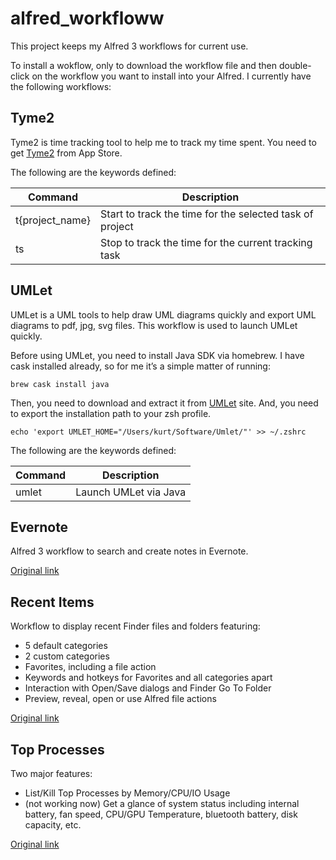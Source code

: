 # alfred_workfloww

This project keeps my Alfred 3 workflows for current use. 

To install a wokflow, only to download the workflow file and then double-click on the workflow you want to install into your Alfred. I currently have the following workflows:

## Tyme2
Tyme2 is time tracking tool to help me to track my time spent. You need to get [Tyme2](https://www.tyme-app.com) from App Store.

The following are the keywords defined:

| Command           | Description |
| ----------------- | ----------- |
| t{project_name} | Start to track the time for the selected task of project |
| ts | Stop to track the time for the current tracking task |

## UMLet
UMLet is a UML tools to help draw UML diagrams quickly and export UML diagrams to pdf, jpg, svg files. This workflow is used to launch UMLet quickly.

Before using UMLet, you need to install Java SDK via homebrew. I have cask installed already, so for me it’s a simple matter of running:

```
brew cask install java
```

Then, you need to download and extract it from [UMLet](http://www.umlet.com) site. And, you need to export the installation path to your zsh profile.
```
echo 'export UMLET_HOME="/Users/kurt/Software/Umlet/"' >> ~/.zshrc
```

The following are the keywords defined:

| Command           | Description |
| ----------------- | ----------- |
| umlet | Launch UMLet via Java |

## Evernote
Alfred 3 workflow to search and create notes in Evernote.

[Original link](https://www.alfredforum.com/topic/840-evernote-9-beta-2-for-alfred-3-search-create-append-set-reminders-all-within-alfred/)


## Recent Items
Workflow to display recent Finder files and folders featuring:
* 5 default categories
* 2 custom categories
* Favorites, including a file action
* Keywords and hotkeys for Favorites and all categories apart
* Interaction with Open/Save dialogs and Finder Go To Folder
* Preview, reveal, open or use Alfred file actions

[Original link](https://www.alfredforum.com/topic/713-recent-items-42-for-alfred-3-docs-folders-apps-custom-categories-favorites-interaction-with-opensave-dialogs-and-more/)

## Top Processes
Two major features:
* List/Kill Top Processes by Memory/CPU/IO Usage
* (not working now) Get a glance of system status including internal battery, fan speed, CPU/GPU Temperature, bluetooth battery, disk capacity, etc.

[Original link](https://www.alfredforum.com/topic/1077-top-processes-based-memory-or-cpu-usage-workflow/)
